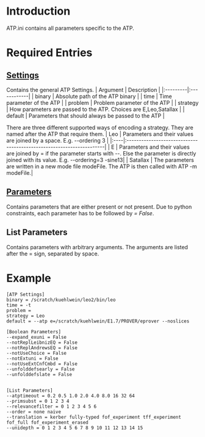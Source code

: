 # Introduction #

ATP.ini contains all parameters specific to the ATP.


# Required Entries #
## [Settings](ATP.md) ##
Contains the general ATP Settings.
| Argument | Description |
|:---------|:------------|
| binary | Absolute path of the ATP binary |
| time | Time parameter of the ATP |
| problem  | Problem parameter of the ATP |
| strategy | How parameters are passed to the ATP. Choices are E,Leo,Satallax |
| default | Parameters that should always be passed to the ATP |

There are three different supported ways of encoding a strategy.
They are named after the ATP that require them.
| Leo | Parameters and their values are joined by a space. E.g. --ordering 3 |
|:----|:---------------------------------------------------------------------|
| E | Parameters and their values are joined by = if the parameter starts with --. Else the parameter is directly joined with its value. E.g. --ordering=3 -sine13|
| Satallax | The parameters are written in a new mode file modeFile. The ATP is then called with ATP -m modeFile.|

## [Parameters](Boolean.md) ##
Contains parameters that are either present or not present.
Due to python constraints, each parameter has to be followed by _= False_.

## List Parameters ##
Contains parameters with arbitrary arguments.
The arguments are listed after the = sign, separated by space.

# Example #
```
[ATP Settings]
binary = /scratch/kuehlwein/leo2/bin/leo
time = -t
problem =
strategy = Leo
default = --atp e=/scratch/kuehlwein/E1.7/PROVER/eprover --noslices

[Boolean Parameters]
--expand_exuni = False
--notReplLeibnizEQ = False
--notReplAndrewsEQ = False
--notUseChoice = False
--notExtuni = False
--notUseExtCnfCmbd = False
--unfolddefsearly = False
--unfolddefslate = False


[List Parameters]
--atptimeout = 0.2 0.5 1.0 2.0 4.0 8.0 16 32 64
--primsubst = 0 1 2 3 4
--relevancefilter = 0 1 2 3 4 5 6
--order = none naive
--translation = kerber fully-typed fof_experiment tff_experiment fof_full fof_experiment_erased
--unidepth = 0 1 2 3 4 5 6 7 8 9 10 11 12 13 14 15
```